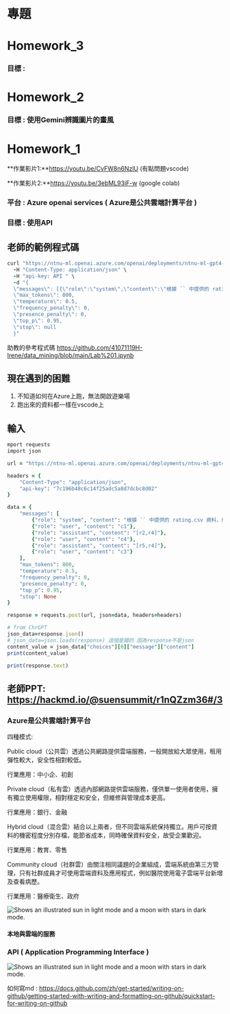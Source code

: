 # **專題**

# **Homework_3**

### 目標 : 

# **Homework_2**

### 目標 : 使用Gemini辨識圖片的畫風

# **Homework_1**

**作業影片1:**https://youtu.be/CvFW8n6NzlU  (有點問題vscode)

**作業影片2:**https://youtu.be/3ebML93iF-w  (google colab)

### 平台 : Azure openai services ( Azure是公共雲端計算平台 )

### 目標 : 使用API

## 老師的範例程式碼
```ruby
curl "https://ntnu-ml.openai.azure.com/openai/deployments/ntnu-ml-gpt4-32k/chat/completions?api-version=2024-02-15-preview" \
  -H "Content-Type: application/json" \
  -H "api-key: API " \
  -d "{
  \"messages\": [{\"role\":\"system\",\"content\":\"根據 `` 中提供的 rating.csv 資料，用協同過濾的概念推薦餐廳給使用者  ，請以 json array 格式回答\n\`\ncustomerId,restaurantId,rating\nc1,r2,3\nc1,r3,1\nc1,r5,3\nc1,r6,2\nc2,r1,3\nc2,r3,1\nc2,r5,1\nc2,r6,1\nc3,r4,3\nc3,r5,3\nc3,r6,3\nc4,r1,1\nc4,r4,1\nc4,r5,3\nc5,r2,1\nc5,r3,2\nc5,r4,3\nc6,r2,3\nc6,r3,3\nc6,r5,3\nc7,r2,3\nc7,r3,3\nc7,r4,1\nc8,r1,2\nc8,r2,1\nc8,r5,1\nc8,r6,2\n\`\"},{\"role\":\"user\",\"content\":\"c1\"}],
  \"max_tokens\": 800,
  \"temperature\": 0.5,
  \"frequency_penalty\": 0,
  \"presence_penalty\": 0,
  \"top_p\": 0.95,
  \"stop\": null
  }"
```
助教的參考程式碼 https://github.com/41071119H-Irene/data_mining/blob/main/Lab%201.ipynb

## 現在遇到的困難
1. 不知道如何在Azure上跑，無法開啟遊樂場
2. 跑出來的資料都一樣在vscode上

## 輸入
```ruby
mport requests
import json

url = "https://ntnu-ml.openai.azure.com/openai/deployments/ntnu-ml-gpt4-32k/chat/completions?api-version=2024-02-15-preview"

headers = {
    "Content-Type": "application/json",
    "api-key": "7c196b48c6c14f25adc5a8d7dcbc8d02"
}

data = {
    "messages": [
        {"role": "system", "content": "根據 `` 中提供的 rating.csv 資料，用協同過濾的概念推薦餐廳給使用者  ，請以 json array 格式回答\n\`\ncustomerId,restaurantId,rating\nc1,r2,3\nc1,r3,1\nc1,r5,3\nc1,r6,2\nc2,r1,3\nc2,r3,1\nc2,r5,1\nc2,r6,1\nc3,r4,3\nc3,r5,3\nc3,r6,3\nc4,r1,1\nc4,r4,1\nc4,r5,3\nc5,r2,1\nc5,r3,2\nc5,r4,3\nc6,r2,3\nc6,r3,3\nc6,r5,3\nc7,r2,3\nc7,r3,3\nc7,r4,1\nc8,r1,2\nc8,r2,1\nc8,r5,1\nc8,r6,2\n\`"},
        {"role": "user", "content": "c1"},
        {"role": "assistant", "content": "[r2,r4]"},
        {"role": "user", "content": "c4"},
        {"role": "assistant", "content": "[r5,r4]"},
        {"role": "user", "content": "c3"}
    ],
    "max_tokens": 800,
    "temperature": 0.5,
    "frequency_penalty": 0,
    "presence_penalty": 0,
    "top_p": 0.95,
    "stop": None
}

response = requests.post(url, json=data, headers=headers)

# from ChrGPT
json_data=response.json()
# json_data=json.loads(response) 這個是錯的 因為response不是json
content_value = json_data["choices"][0]["message"]["content"]
print(content_value)

print(response.text)
```

## 老師PPT: https://hackmd.io/@suensummit/r1nQZzm36#/3

### Azure是公共雲端計算平台

四種模式:

Public cloud（公共雲）透過公共網路提供雲端服務，一般開放給大眾使用，租用彈性較大，安全性相對較低。

行業應用：中小企、初創

Private cloud（私有雲）透過內部網路提供雲端服務，僅供單一使用者使用，擁有獨立使用權限，相對穩定和安全，但維修與管理成本更高。

行業應用：銀行、金融

Hybrid cloud（混合雲）結合以上兩者，但不同雲端系統保持獨立。用戶可按資料的機密程度分別存檔，能節省成本，同時確保資料安全，故受企業歡迎。

行業應用：教育、零售

Community cloud（社群雲）由關注相同議題的企業組成，雲端系統由第三方管理，只有社群成員才可使用雲端資料及應用程式，例如醫院使用電子雲端平台新增及查看病歷。

行業應用：醫療衛生、政府

<picture>
  <source media="(prefers-color-scheme: dark)" srcset="https://img.alicdn.com/tfs/TB14umhPOLaK1RjSZFxXXamPFXa-2305-1451.png_.webp">
  <source media="(prefers-color-scheme: light)" srcset="https://img.alicdn.com/tfs/TB14umhPOLaK1RjSZFxXXamPFXa-2305-1451.png_.webp">
  <img alt="Shows an illustrated sun in light mode and a moon with stars in dark mode." src="https://img.alicdn.com/tfs/TB14umhPOLaK1RjSZFxXXamPFXa-2305-1451.png_.webp">
</picture>

#### 本地與雲端的服務

### API ( Application Programming Interface )
<picture>
  <source media="(prefers-color-scheme: dark)" srcset="https://www.dottedsign.com/zh-tw/blog/wp-content/uploads/2024/01/35.API-1-768x600.jpg">
  <source media="(prefers-color-scheme: light)" srcset="https://www.dottedsign.com/zh-tw/blog/wp-content/uploads/2024/01/35.API-1-768x600.jpg">
  <img alt="Shows an illustrated sun in light mode and a moon with stars in dark mode." src="https://www.dottedsign.com/zh-tw/blog/wp-content/uploads/2024/01/35.API-1-768x600.jpg">
</picture>

如何寫md : https://docs.github.com/zh/get-started/writing-on-github/getting-started-with-writing-and-formatting-on-github/quickstart-for-writing-on-github
